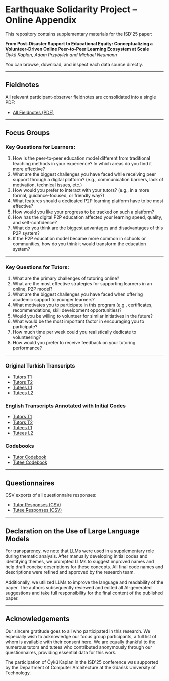 # Earthquake Solidarity Project – Online Appendix

This repository contains supplementary materials for the ISD'25 paper:

**From Post-Disaster Support to Educational Equity: Conceptualizing a Volunteer-Driven Online Peer-to-Peer Learning Ecosystem at Scale**  
*Öykü Kaplan, Adam Przybylek and Michael Neumann*

You can browse, download, and inspect each data source directly.

---

## Fieldnotes

All relevant participant-observer fieldnotes are consolidated into a single PDF:

- [All Fieldnotes (PDF)](./fieldnotes/all_fieldnotes.pdf)  

---

## Focus Groups

### Key Questions for Learners:

1. How is the peer-to-peer education model different from traditional teaching methods in your experience? In which areas do you find it more effective?
2. What are the biggest challenges you have faced while receiving peer support through a digital platform? (e.g., communication barriers, lack of motivation, technical issues, etc.)
3. How would you prefer to interact with your tutors? (e.g., in a more formal, guidance-focused, or friendly way?)
4. What features should a dedicated P2P learning platform have to be most effective?
5. How would you like your progress to be tracked on such a platform?
6. How has the digital P2P education affected your learning speed, quality, and self-confidence?
7. What do you think are the biggest advantages and disadvantages of this P2P system?
8. If the P2P education model became more common in schools or communities, how do you think it would transform the education system?

---

### Key Questions for Tutors:

1. What are the primary challenges of tutoring online?
2. What are the most effective strategies for supporting learners in an online, P2P model?
3. What are the biggest challenges you have faced when offering academic support to younger learners?
4. What motivates you to participate in this program (e.g., certificates, recommendations, skill development opportunities)?
5. Would you be willing to volunteer for similar initiatives in the future?
6. What would be the most important factor in encouraging you to participate?
7. How much time per week could you realistically dedicate to volunteering? 
8. How would you prefer to receive feedback on your tutoring performance?

---

### Original Turkish Transcripts

- [Tutors T1](./focus-groups/original/T1_Tutors.txt)
- [Tutors T2](./focus-groups/original/T2_Tutors.txt)
- [Tutees L1](./focus-groups/original/L1_Tutees.txt)
- [Tutees L2](./focus-groups/original/L2_Tutees.txt)

### English Transcripts Annotated with Initial Codes

- [Tutors T1](./focus-groups/english_translations/T1_tutors_Annotated_InitialCodes.docx)
- [Tutors T2](./focus-groups/english_translations/T2_tutors_Annotated_InitialCodes.docx)
- [Tutees L1](./focus-groups/english_translations/L1_Tutees_Annotated_InitialCodes.docx)
- [Tutees L2](./focus-groups/english_translations/L2_Tutees_Annotated_InitialCodes.docx)

### Codebooks

- [Tutor Codebook](./focus-groups/tutors_codebook.md)
- [Tutee Codebook](./focus-groups/tutees_codebook.md)  

---

## Questionnaires

CSV exports of all questionnaire responses:

- [Tutor Responses (CSV)](./questionnaires/tutors_responses.csv)  
- [Tutee Responses (CSV)](./questionnaires/tutees_responses.csv) 

---

## Declaration on the Use of Large Language Models

For transparency, we note that LLMs were used in a supplementary role during thematic analysis. After manually developing initial codes and identifying themes, we prompted LLMs to suggest improved names and help draft concise descriptions for these concepts. All final code names and descriptions were refined and approved by the research team.

Additionally, we utilized LLMs to improve the language and readability of the paper. The authors subsequently reviewed and edited all AI-generated suggestions and take full responsibility for the final content of the published paper.

---

## Acknowledgements

Our sincere gratitude goes to all who participated in this research. We especially wish to acknowledge our focus group participants, a full list of whom is available with their consent [here](./focus-groups/focus_group_participants.md). We are equally thankful to the numerous tutors and tutees who contributed anonymously through our questionnaires, providing essential data for this work.

The participation of Öykü Kaplan in the ISD'25 conference was supported by the Department of Computer Architecture at the Gdańsk University of Technology.
